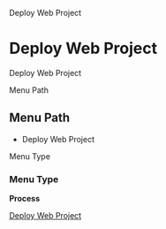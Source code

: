
Deploy Web Project
# Deploy Web Project


Deploy Web Project

Menu Path
## Menu Path



- Deploy Web Project

Menu Type
### Menu Type

**Process**


[Deploy Web Project](../../process-cm_deploy.md)